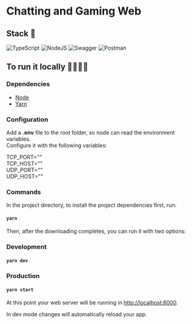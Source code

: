 # Chatting and Gaming Web

## Stack 🔧

![TypeScript](https://img.shields.io/badge/typescript-%23007ACC.svg?style=for-the-badge&logo=typescript&logoColor=white)
![NodeJS](https://img.shields.io/badge/node.js-6DA55F?style=for-the-badge&logo=node.js&logoColor=white)
![Swagger](https://img.shields.io/badge/-Swagger-%23Clojure?style=for-the-badge&logo=swagger&logoColor=white)
![Postman](https://img.shields.io/badge/Postman-FF6C37?style=for-the-badge&logo=postman&logoColor=white)

## To run it locally 👩‍💻👨‍💻

### Dependencies

- [Node](https://nodejs.org/en/)
- [Yarn](https://yarnpkg.com/)

### Configuration

Add a **.env** file to the root folder, so node can read the environment variables.\
Configure it with the following variables:

TCP_PORT="" \
TCP_HOST="" \
UDP_PORT="" \
UDP_HOST=""

### Commands

In the project directory, to install the project dependencies first, run:

#### `yarn`

Then, after the downloading completes, you can run it with two options:

### Development

#### `yarn dev`

### Production

#### `yarn start`

At this point your web server will be running in [http://localhost:8000](http://localhost:8000).

In dev mode changes will automatically reload your app.
